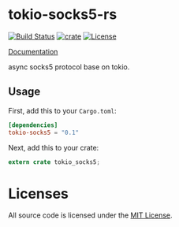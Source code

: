 # tokio-socks5-rs
[![Build Status](https://img.shields.io/travis/cssivision/tokio-socks5-rs.svg?style=flat-square)](https://travis-ci.org/cssivision/tokio-socks5-rs)
[![crate](https://img.shields.io/crates/v/tokio-socks5.svg)](https://crates.io/crates/tokio-socks5)
[![License](http://img.shields.io/badge/license-mit-blue.svg)](https://github.com/cssivision/tokio-socks5-rs/blob/master/LICENSE)

[Documentation](https://docs.rs/tokio-socks5)

async socks5 protocol base on tokio.

## Usage

First, add this to your `Cargo.toml`:

```toml
[dependencies]
tokio-socks5 = "0.1"
```

Next, add this to your crate:

```rust
extern crate tokio_socks5;
```

# Licenses

All source code is licensed under the [MIT License](https://github.com/cssivision/tokio-socks5-rs/blob/master/LICENSE).
